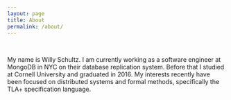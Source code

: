 ```yaml
---
layout: page
title: About
permalink: /about/
---
```


<!-- <div id="aboutImage">
<img src="/assets/me_cali_1_sized.jpg" width="px" />
</div>
 -->
<br>

My name is Willy Schultz. I am currently working as a software engineer at MongoDB in NYC on their database replication system. Before that I studied at Cornell University and graduated in 2016. My interests recently have been focused on distributed systems and formal methods, specifically the TLA+ specification language.

<!-- I like building, designing, and thinking about technology. My engineering background began with building things out of wood and foam in my dad's machine shop, and from there I moved on to CNC machining, electronics prototyping, and, in the past few years, software engineering and mathematics.

I studied Mathematics and Computer Science at Cornell University, and graduated in 2016. Math has always been a fascination of mine, and I feel that pushing myself to study it at a high level got me to think harder and more carefully about concepts and problems in every discipline. People think of math as numbers and symbols, but really, a lot of math is just about thinking really hard for a long time about one thing. Studying math forced me to think harder, and I value it for that reason.

I'm not a purely theoretical kind of guy. I have always liked seeing how my thoughts and ideas can be applied in the real world. Studying Computer Science and being an engineer lets me apply the precision and clarity of high level abstract thinking to real world stuff. Engineering things well requires a lot of patience, careful thinking, and creativity – not just hacking. I enjoy these intellectual challenges. Additionally, the real world presents wonderful challenges to solve, and sometimes it's those problems that force the development of new theory. There's a quote attributed to Don Knuth on this that I like very much:

"*The best theory is inspired by practice. The best practice is inspired by theory.*"

Recently, I played around with Microsoft's Z3 Theorem Prover, did some hacking on Golang's random number generator, and have been exploring and learning about the TLA+ specification language and its applications to real world systems.

I am currently working as a Software Engineer on the Distributed Systems team at MongoDB in New York City. -->




